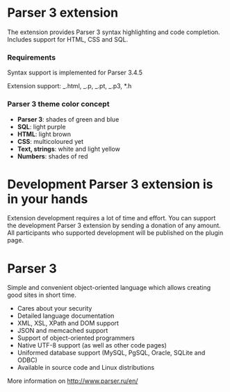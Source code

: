 # Parser 3 extension

The extension provides Parser 3 syntax highlighting and code completion. Includes support for HTML, CSS and SQL.

### Requirements

Syntax support is implemented for Parser 3.4.5

Extension support: _.html, _.p, _.pt, _.p3, \*.h

### Parser 3 theme color concept

-   **Parser 3**: shades of green and blue
-   **SQL**: light purple
-   **HTML**: light brown
-   **CSS**: multicoloured yet
-   **Text, strings**: white and light yellow
-   **Numbers**: shades of red

# Development Parser 3 extension is in your hands

Extension development requires a lot of time and effort. You can support the development Parser 3 extension by sending a donation of any amount. All participants who supported development will be published on the plugin page.

# Parser 3

Simple and convenient object-oriented language which allows creating good sites in short time.

-   Cares about your security
-   Detailed language documentation
-   XML, XSL, XPath and DOM support
-   JSON and memcached support
-   Support of object-oriented programmers
-   Native UTF-8 support (as well as other code pages)
-   Uniformed database support (MySQL, PgSQL, Oracle, SQLite and ODBC)
-   Available in source code and Linux distributions

More information on http://www.parser.ru/en/
